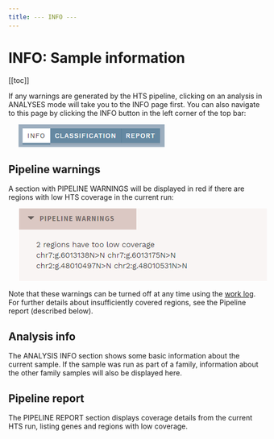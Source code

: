 ```yaml
---
title: --- INFO ---
---
```


# INFO: Sample information

[[toc]]

If any warnings are generated by the HTS pipeline, clicking on an analysis in ANALYSES mode will take you to the INFO page first. You can also navigate to this page by clicking the INFO button in the left corner of the top bar:

<div style="text-indent: 4%;"><img src="./img/nav_info_btn.png"></div>

## Pipeline warnings

A section with PIPELINE WARNINGS will be displayed in red if there are regions with low HTS coverage in the current run:

<div style="text-indent: 4%;"><img src="./img/warning_pipeline.png"></div>

Note that these warnings can be turned off at any time using the [work log](/manual/top-bar.html#work-log). For further details about insufficiently covered regions, see the Pipeline report (described below).

## Analysis info

The ANALYSIS INFO section shows some basic information about the current sample. If the sample was run as part of a family, information about the other family samples will also be displayed here.

## Pipeline report

The PIPELINE REPORT section displays coverage details from the current HTS run, listing genes and regions with low coverage.